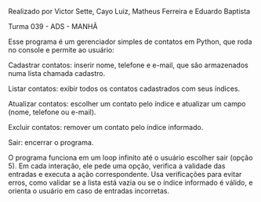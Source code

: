 Realizado por Victor Sette, Cayo Luiz, Matheus Ferreira e Eduardo Baptista 

Turma 039 - ADS - MANHÃ

Esse programa é um gerenciador simples de contatos em Python, que roda no console e permite ao usuário:

Cadastrar contatos: inserir nome, telefone e e-mail, que são armazenados numa lista chamada cadastro.

Listar contatos: exibir todos os contatos cadastrados com seus índices.

Atualizar contatos: escolher um contato pelo índice e atualizar um campo (nome, telefone ou e-mail).

Excluir contatos: remover um contato pelo índice informado.

Sair: encerrar o programa.

O programa funciona em um loop infinito até o usuário escolher sair (opção 5). Em cada interação, ele pede uma opção, verifica a validade das entradas e executa a ação correspondente. Usa verificações para evitar erros, como validar se a lista está vazia ou se o índice informado é válido, e orienta o usuário em caso de entradas incorretas.

